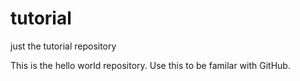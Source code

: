 # tutorial
just the tutorial repository

This is the hello world repository. Use this to be familar with GitHub.
